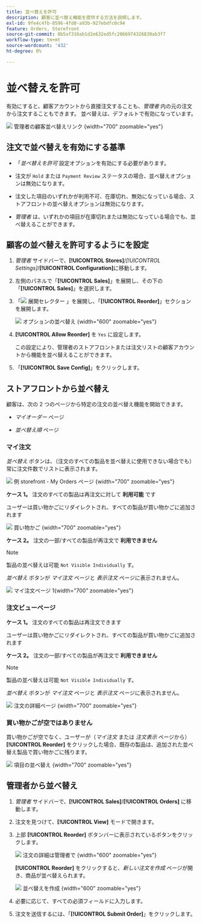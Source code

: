 ```yaml
---
title: 並べ替えを許可
description: 顧客に並べ替え機能を提供する方法を説明します。
exl-id: 9fe4c4fb-8596-4fd0-a93b-927ebdfc0c94
feature: Orders, Storefront
source-git-commit: 8b5af316ab1d2e632ed5fc2066974326830ab3f7
workflow-type: tm+mt
source-wordcount: '432'
ht-degree: 0%

---
```


# 並べ替えを許可

有効にすると、顧客アカウントから直接注文することも、_管理者_ 内の元の注文から注文することもできます。 並べ替えは、デフォルトで有効になっています。

![&#x200B; 管理者の顧客並べ替えリンク &#x200B;](./assets/customer-reorder.png){width="700" zoomable="yes"}

## 注文で並べ替えを有効にする基準

- 「_並べ替えを許可_ 設定オプションを有効にする必要があります。

- 注文が `Hold` または `Payment Review` ステータスの場合、並べ替えオプションは無効になります。

- 注文した項目のいずれかが利用不可、在庫切れ、無効になっている場合、ストアフロントの並べ替えオプションは無効になります。

- _管理者_ は、いずれかの項目が在庫切れまたは無効になっている場合でも、並べ替えることができます。

## 顧客の並べ替えを許可するようにを設定

1. _管理者_ サイドバーで、**[!UICONTROL Stores]**/_[!UICONTROL Settings]_/**[!UICONTROL Configuration]**&#x200B;に移動します。

1. 左側のパネルで「**[!UICONTROL Sales]**」を展開し、その下の「**[!UICONTROL Sales]**」を選択します。

1. 「![&#x200B; 展開セレクター &#x200B;](../assets/icon-display-expand.png)」を展開し、「**[!UICONTROL Reorder]**」セクションを展開します。

   ![&#x200B; オプションの並べ替え &#x200B;](../configuration-reference/sales/assets/sales-reorder.png){width="600" zoomable="yes"}

1. **[!UICONTROL Allow Reorder]** を `Yes` に設定します。

   この設定により、管理者のストアフロントまたは注文リストの顧客アカウントから機能を並べ替えることができます。

1. 「**[!UICONTROL Save Config]**」をクリックします。

## ストアフロントから並べ替え

顧客は、次の 2 つのページから特定の注文の並べ替え機能を開始できます。

- _マイオーダー_ ページ

- _並べ替え順_ ページ

### マイ注文

_並べ替え_ ボタンは、（注文のすべての製品を並べ替えに使用できない場合でも）常に注文件数でリストに表示されます。

![&#x200B; 例 storefront - My Orders ページ &#x200B;](./assets/my-order-page-view.png){width="700" zoomable="yes"}

**ケース 1。** 注文のすべての製品は再注文に対して **利用可能** です

ユーザーは買い物かごにリダイレクトされ、すべての製品が買い物かごに追加されます

![&#x200B; 買い物かご &#x200B;](./assets/shopping-cart-page.png){width="700" zoomable="yes"}

**ケース 2。** 注文の一部/すべての製品が再注文で **利用できません**

>[!NOTE]
>
>製品の並べ替えは可能 `Not Visible Individually` す。

_並べ替え_ ボタンが _マイ注文_ ページと _表示注文_ ページに表示されません。

![&#x200B; マイ注文ページ 1](./assets/my-orders-view-page1.png){width="700" zoomable="yes"}

### 注文ビューページ

**ケース 1。** 注文のすべての製品は再注文できます

ユーザーは買い物かごにリダイレクトされ、すべての製品が買い物かごに追加されます

**ケース 2。** 注文の一部/すべての製品が再注文で **利用できません**

>[!NOTE]
>
>製品の並べ替えは可能 `Not Visible Individually` す。

_並べ替え_ ボタンが _マイ注文_ ページと _表示注文_ ページに表示されません。

![&#x200B; 注文の詳細ページ &#x200B;](./assets/order-view-page.png){width="700" zoomable="yes"}

### 買い物かごが空ではありません

買い物かごが空でなく、ユーザーが（_マイ注文_ または _注文表示_ ページから） **[!UICONTROL Reorder]** をクリックした場合、既存の製品は、追加された並べ替え製品で買い物かごに残ります。

![&#x200B; 項目の並べ替え &#x200B;](./assets/shopping-cart-view1.png){width="700" zoomable="yes"}

## 管理者から並べ替え

1. _管理者_ サイドバーで、**[!UICONTROL Sales]**/**[!UICONTROL Orders]** に移動します。

1. 注文を見つけて、**[!UICONTROL View]** モードで開きます。

1. 上部 **[!UICONTROL Reorder]** ボタンバーに表示されているボタンをクリックします。

   ![&#x200B; 注文の詳細は管理者で &#x200B;](./assets/order-view-admin.png){width="600" zoomable="yes"}

   **[!UICONTROL Reorder]** をクリックすると、_新しい注文を作成_ ページが開き、商品が並べ替えられます。

   ![&#x200B; 並べ替えを作成 &#x200B;](./assets/create-reorder-page.png){width="600" zoomable="yes"}

1. 必要に応じて、すべての必須フィールドに入力します。

1. 注文を送信するには、「**[!UICONTROL Submit Order]**」をクリックします。
